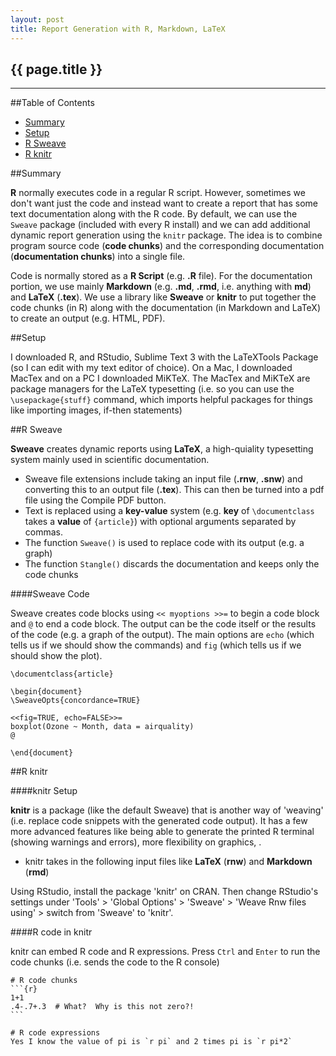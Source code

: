 ```yaml
---
layout: post
title: Report Generation with R, Markdown, LaTeX
---
```


## {{ page.title }}

- - - -

##Table of Contents

*  [Summary](#summary)
*  [Setup](#setup)
*  [R Sweave](#rsweave)
*  [R knitr](#rknitr)

##<a id="summary">Summary</a>

__R__ normally executes code in a regular R script.  However, sometimes we don't want just the code and instead want to create a report that has some text documentation along with the R code.  By default, we can use the `Sweave` package (included with every R install) and we can add additional dynamic report generation using the `knitr` package.  The idea is to combine program source code (__code chunks__) and the corresponding documentation (__documentation chunks__) into a single file.

Code is normally stored as a __R Script__ (e.g. __.R__ file).  For the documentation portion, we use mainly __Markdown__ (e.g. __.md__, __.rmd__, i.e. anything with __md__) and __LaTeX__ (__.tex__).  We use a library like __Sweave__ or __knitr__ to put together the code chunks (in R) along with the documentation (in Markdown and LaTeX) to create an output (e.g. HTML, PDF).

##<a id="setup">Setup</a>

I downloaded R, and RStudio, Sublime Text 3 with the LaTeXTools Package (so I can edit with my text editor of choice).  On a Mac, I downloaded MacTex and on a PC I downloaded MiKTeX.  The MacTex and MiKTeX are package managers for the LaTeX typesetting (i.e. so you can use the `\usepackage{stuff}` command, which imports helpful packages for things like importing images, if-then statements)

##<a id="rsweave">R Sweave</a>

__Sweave__ creates dynamic reports using __LaTeX__, a high-quiality typesetting system mainly used in scientific documentation.
*  Sweave file extensions include taking an input file (__.rnw__, __.snw__) and converting this to an output file (__.tex__).  This can then be turned into a pdf file using the Compile PDF button.
*  Text is replaced using a __key-value__ system (e.g. __key__ of `\documentclass` takes a __value__ of `{article}`) with optional arguments separated by commas.
*  The function `Sweave()` is used to replace code with its output (e.g. a graph)
*  The function `Stangle()` discards the documentation and keeps only the code chunks

####Sweave Code

Sweave creates code blocks using `<< myoptions >>=` to begin a code block and `@` to end a code block.  The output can be the code itself or the results of the code (e.g. a graph of the output).  The main options are `echo` (which tells us if we should show the commands) and `fig` (which tells us if we should show the plot).

    \documentclass{article}
    
    \begin{document}
    \SweaveOpts{concordance=TRUE}
    
    <<fig=TRUE, echo=FALSE>>=
    boxplot(Ozone ~ Month, data = airquality)
    @
    
    \end{document}

##<a id="rknitr">R knitr</a>

####knitr Setup

__knitr__ is a package (like the default Sweave) that is another way of 'weaving' (i.e. replace code snippets with the generated code output).  It has a few more advanced features like being able to generate the printed R terminal (showing warnings and errors), more flexibility on graphics, .
*  knitr takes in the following input files like __LaTeX__ (__rnw__) and __Markdown__ (__rmd__)

Using RStudio, install the package 'knitr' on CRAN.  Then change RStudio's settings under 'Tools' > 'Global Options' > 'Sweave' > 'Weave Rnw files using' > switch from 'Sweave' to 'knitr'.

####R code in knitr

knitr can embed R code and R expressions.  Press `Ctrl` and `Enter` to run the code chunks (i.e. sends the code to the R console)

    # R code chunks
    ```{r}
    1+1
    .4-.7+.3  # What?  Why is this not zero?!
    ```
    
    # R code expressions
    Yes I know the value of pi is `r pi` and 2 times pi is `r pi*2`



